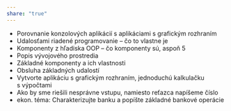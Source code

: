 ```yaml
---
share: "true"
---
```


- Porovnanie konzolových aplikácií s aplikáciami s grafickým rozhraním
- Udalosťami riadené programovanie – čo to vlastne je
- Komponenty z hľadiska OOP – čo komponenty sú, aspoň 5
- Popis vývojového prostredia
- Základné komponenty a ich vlastnosti
- Obsluha základných udalostí
- Vytvorte aplikáciu s grafickým rozhraním, jednoduchú kalkulačku s výpočtami
- Ako by sme riešili nesprávne vstupu, namiesto reťazca napíšeme číslo
- ekon. téma: Charakterizujte banku a popíšte základné bankové operácie